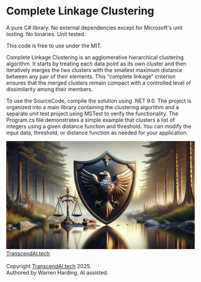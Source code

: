 # Complete Linkage Clustering

A pure C# library. No external dependencies except for Microsoft's unit testing. No binaries. Unit tested.

This code is free to use under the MIT.

Complete Linkage Clustering is an agglomerative hierarchical clustering algorithm. It starts by treating each data point as its own cluster and then iteratively merges the two clusters with the smallest maximum distance between any pair of their elements. This “complete linkage” criterion ensures that the merged clusters remain compact with a controlled level of dissimilarity among their members.

To use the SourceCode, compile the solution using .NET 9.0. The project is organized into a main library containing the clustering algorithm and a separate unit test project using MSTest to verify the functionality. The Program.cs file demonstrates a simple example that clusters a list of integers using a given distance function and threshold. You can modify the input data, threshold, or distance function as needed for your application.

![AI Image](aiimage.jpg)
[TranscendAI.tech](https://TranscendAI.tech)<br>
<br>
Copyright [TranscendAI.tech](https://TranscendAI.tech) 2025.</br>
Authored by Warren Harding. AI assisted.